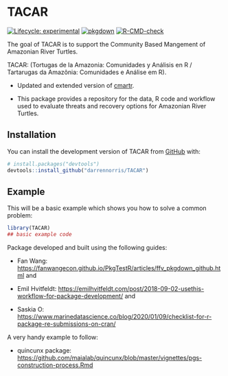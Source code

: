 
<!-- README.md is generated from README.Rmd. Please edit that file -->

# TACAR

<!-- badges: start -->

[![Lifecycle:
experimental](https://img.shields.io/badge/lifecycle-experimental-orange.svg)](https://lifecycle.r-lib.org/articles/stages.html#experimental)
[![pkgdown](https://github.com/darrennorris/TACAR/workflows/pkgdown/badge.svg)](https://github.com/darrennorris/TACAR/actions)
[![R-CMD-check](https://github.com/darrennorris/TACAR/actions/workflows/R-CMD-check.yaml/badge.svg)](https://github.com/darrennorris/TACAR/actions/workflows/R-CMD-check.yaml)
<!-- badges: end -->

The goal of TACAR is to support the Community Based Mangement of
Amazonian River Turtles.

TACAR: (Tortugas de la Amazonia: Comunidades y Análisis en R /
Tartarugas da Amazônia: Comunidades e Análise em R).

- Updated and extended version of
  [cmartr](https://github.com/darrennorris/cmartr).

- This package provides a repository for the data, R code and workflow
  used to evaluate threats and recovery options for Amazonian River
  Turtles.

## Installation

You can install the development version of TACAR from
[GitHub](https://github.com/) with:

``` r
# install.packages("devtools")
devtools::install_github("darrennorris/TACAR")
```

## Example

This will be a basic example which shows you how to solve a common
problem:

``` r
library(TACAR)
## basic example code 
```

Package developed and built using the following guides:

- Fan Wang:
  <https://fanwangecon.github.io/PkgTestR/articles/ffv_pkgdown_github.html>
  and

- Emil Hvitfeldt:
  <https://emilhvitfeldt.com/post/2018-09-02-usethis-workflow-for-package-development/>
  and

- Saskia O:
  <https://www.marinedatascience.co/blog/2020/01/09/checklist-for-r-package-re-submissions-on-cran/>

A very handy example to follow:

- quincunx package:
  <https://github.com/maialab/quincunx/blob/master/vignettes/pgs-construction-process.Rmd>
